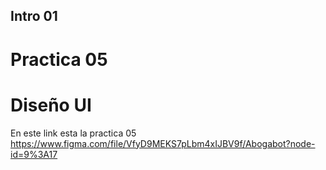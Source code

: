 ## Intro 01
# Practica 05
# Diseño UI


En este link esta la practica 05 https://www.figma.com/file/VfyD9MEKS7pLbm4xIJBV9f/Abogabot?node-id=9%3A17

